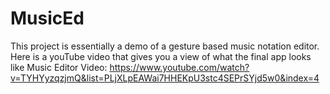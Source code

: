 # MusicEd

This project is essentially a demo of a gesture based music notation editor.
Here is a youTube video that gives you a view of what the final app looks like Music Editor Video:
https://www.youtube.com/watch?v=TYHYyzqzjmQ&list=PLjXLpEAWai7HHEKpU3stc4SEPrSYjd5w0&index=4
